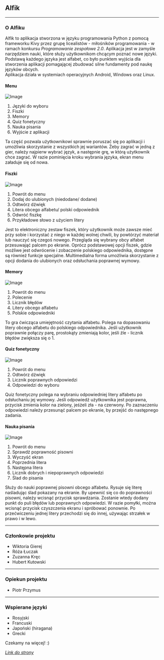 ## Alfik 
***

### O Alfiku

Alfik to aplikacja stworzona w języku programowania Python z pomocą frameworku Kivy przez grupę licealistów - miłośników programowania - w ramach konkursu _Programowanie zespołowe 2.0_. Aplikacja jest w zamyśle narzędziem nauki, które służy użytkownikom chcącym poznać nowe języki. Podstawą każdego języka jest alfabet, co było punktem wyjścia dla stworzenia aplikacji pomagającej zbudować silne fundamenty pod naukę języków obcych.  
Aplikacja działa w systemiach operacyjnych Android, Windows oraz Linux.

#### Menu
![Image](https://github.com/wikucha/Alfik/blob/master/one_app/img/35471637_1504871556326079_1943796030873010176_n.png?raw=true)  

1. Języki do wyboru
2. Fiszki
3. Memory
4. Quiz fonetyczny
5. Nauka pisania
6. Wyjście z aplikacji

Ta część pozwala użytkownikowi sprawnie poruszać się po aplikacji i umożliwia skorzystanie z wszystkich jej wariantów. Żeby zagrać w jedną z gier, należy najpierw wybrać język, a następnie grę, w którą użytkownik chce zagrać. W razie pominięcia kroku wybrania języka, ekran menu załaduje się od nowa.

#### Fiszki
![Image](https://github.com/wikucha/Alfik/blob/master/one_app/img/35532626_1504860072993894_7774688943827582976_n.png?raw=true)

1. Powrót do menu
2. Dodaj do ulubionych (niedodane/ dodane)
3. Odtwórz dźwięk
4. Litera obcego alfabetu/ polski odpowiednik
5. Odwróć fiszkę
6. Przykładowe słowo z użyciem litery

Jest to elektroniczny zestaw fiszek, który użytkownik może zawsze mieć przy sobie i korzystać z niego w każdej wolnej chwili, by powtórzyć materiał lub nauczyć się czegoś nowego. Przegląda się wybrany obcy alfabet przesuwająć palcem po ekranie. Oprócz podstawowej opcji fiszek, gdzie możliwe jest odwrócenie i zobaczenie polskiego odpowiednika, dostępne są również funkcje specjalne. Multimedialna forma umożliwia skorzystanie z opcji dodania do ulubionych oraz odsłuchania poprawnej wymowy.

#### Memory
![Image](https://github.com/wikucha/Alfik/blob/master/one_app/img/35671680_1504881209658447_6472973902183137280_n.png?raw=true)  

1. Powrót do menu
2. Polecenie
3. Licznik błędów
4. Litery obcego alfabetu
5. Polskie odpowiedniki

To gra ćwicząca umiejętność czytania alfabetu. Polega na dopasowaniu litery obcego alfabetu do polskiego odpowiednika. Jeśli użytkownik poprawnie połączy parę, prostokąty zmieniają kolor, jeśli źle - licznik błędów zwiększa się o 1.

#### Quiz fonetyczny
![Image](https://github.com/wikucha/Alfik/blob/master/one_app/img/35439695_1504873236325911_5699975274616061952_n.png?raw=true)  

1. Powrót do menu
2. Odtwórz dźwięk
3. Licznik poprawnych odpowiedzi
4. Odpowiedzi do wyboru

Quiz fonetyczny polega na wybraniu odpowiedniej litery alfabetu po odsłuchaniu jej wymowy. Jeśli odpowiedź użytkownika jest poprawna, przycisk zmienia kolor na zielony, jeśżeli zła - na czerwony. Po zaznaczeniu odpowiedzi należy przesunąć palcem po ekranie, by przejść do następnego zadania.

#### Nauka pisania
![Image](https://github.com/wikucha/Alfik/blob/master/one_app/img/35483260_1504868846326350_279937494382804992_n.png?raw=true)  

1. Powrót do menu
2. Sprawdź poprawność pisowni
3. Wyczyść ekran
4. Poprzednia litera
5. Następna litera
6. Licznik dobrych i niepoprawnych odpowiedzi
7. Ślad do pisania

Służy do nauki poprawnej pisowni obcego alfabetu. Rysuje się literę naśladując ślad pokazany na ekranie. By upewnić się co do poprawności pisowni, należy wcisnąć przycisk sprawdzania. Zostanie wtedy dodany punkt do puli błędów lub poprawnych odpowiedzi. W razie pomyłki, można wcisnąć przycisk czyszczenia ekranu i spróbować ponownie. Po przećwiczeniu jednej litery przechodzi się do innej, używając strzałek w prawo i w lewo.

***
### Członkowie projektu

- Wiktoria Gierej
- Róża Łuczak
- Zuzanna Kręc
- Hubert Kutowski

***
### Opiekun projektu

- Piotr Przymus

***
### Wspierane języki

- Rosyjski
- Francuski
- Japoński (hiragana)
- Grecki

Czekamy na więcej! :)


[_Link do strony_](https://wikucha.github.io/Alfik/)

